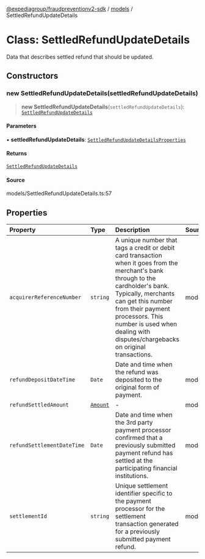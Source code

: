 [@expediagroup/fraudpreventionv2-sdk](../../index.md) / [models](../index.md) / SettledRefundUpdateDetails

# Class: SettledRefundUpdateDetails

Data that describes settled refund that should be updated.

## Constructors

### new SettledRefundUpdateDetails(settledRefundUpdateDetails)

> **new SettledRefundUpdateDetails**(`settledRefundUpdateDetails`): [`SettledRefundUpdateDetails`](SettledRefundUpdateDetails.md)

#### Parameters

▪ **settledRefundUpdateDetails**: [`SettledRefundUpdateDetailsProperties`](../interfaces/SettledRefundUpdateDetailsProperties.md)

#### Returns

[`SettledRefundUpdateDetails`](SettledRefundUpdateDetails.md)

#### Source

models/SettledRefundUpdateDetails.ts:57

## Properties

| Property | Type | Description | Source |
| :------ | :------ | :------ | :------ |
| `acquirerReferenceNumber` | `string` | A unique number that tags a credit or debit card transaction when it goes from the merchant\'s bank through to the cardholder\'s bank. Typically, merchants can get this number from their payment processors. This number is used when dealing with disputes/chargebacks on original transactions. | models/SettledRefundUpdateDetails.ts:45 |
| `refundDepositDateTime` | `Date` | Date and time when the refund was deposited to the original form of payment. | models/SettledRefundUpdateDetails.ts:40 |
| `refundSettledAmount` | [`Amount`](Amount.md) | - | models/SettledRefundUpdateDetails.ts:55 |
| `refundSettlementDateTime` | `Date` | Date and time when the 3rd party payment processor confirmed that a previously submitted payment refund has settled at the participating financial institutions. | models/SettledRefundUpdateDetails.ts:35 |
| `settlementId` | `string` | Unique settlement identifier specific to the payment processor for the settlement transaction generated for a previously submitted payment refund. | models/SettledRefundUpdateDetails.ts:50 |
